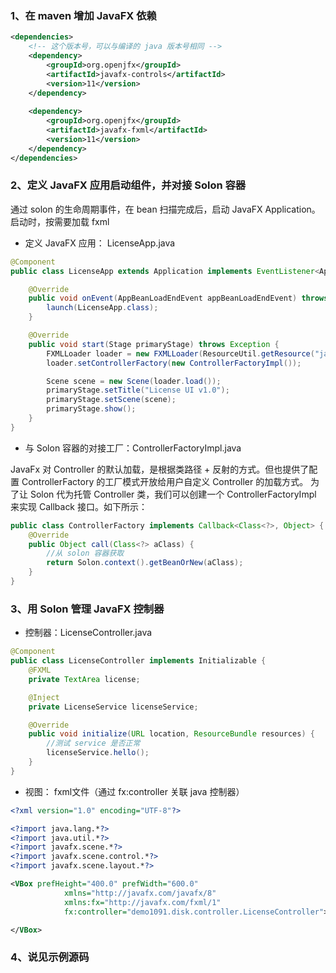 ### 1、在 maven 增加 JavaFX 依赖

```xml
<dependencies>
    <!-- 这个版本号，可以与编译的 java 版本号相同 -->
    <dependency>
        <groupId>org.openjfx</groupId>
        <artifactId>javafx-controls</artifactId>
        <version>11</version>
    </dependency>
    
    <dependency>
        <groupId>org.openjfx</groupId>
        <artifactId>javafx-fxml</artifactId>
        <version>11</version>
    </dependency>
</dependencies>
```
 
### 2、定义 JavaFX 应用启动组件，并对接 Solon 容器

通过 solon 的生命周期事件，在 bean 扫描完成后，启动 JavaFX Application。启动时，按需要加载 fxml

* 定义 JavaFX 应用： LicenseApp.java

```java
@Component
public class LicenseApp extends Application implements EventListener<AppBeanLoadEndEvent> {

    @Override
    public void onEvent(AppBeanLoadEndEvent appBeanLoadEndEvent) throws Throwable {
        launch(LicenseApp.class);
    }

    @Override
    public void start(Stage primaryStage) throws Exception {
        FXMLLoader loader = new FXMLLoader(ResourceUtil.getResource("javafx/license.fxml"));
        loader.setControllerFactory(new ControllerFactoryImpl());

        Scene scene = new Scene(loader.load());
        primaryStage.setTitle("License UI v1.0");
        primaryStage.setScene(scene);
        primaryStage.show();
    }
}
```

* 与 Solon 容器的对接工厂：ControllerFactoryImpl.java

JavaFx 对 Controller 的默认加载，是根据类路径 + 反射的方式。但也提供了配置 ControllerFactory 的工厂模式开放给用户自定义 Controller 的加载方式。 为了让 Solon 代为托管 Controller 类，我们可以创建一个 ControllerFactoryImpl 来实现 Callback 接口。如下所示：

```java
public class ControllerFactory implements Callback<Class<?>, Object> {
    @Override
    public Object call(Class<?> aClass) {
        //从 solon 容器获取
        return Solon.context().getBeanOrNew(aClass);
    }
}
```

### 3、用 Solon 管理 JavaFX 控制器

* 控制器：LicenseController.java

```java
@Component
public class LicenseController implements Initializable {
    @FXML
    private TextArea license;

    @Inject
    private LicenseService licenseService;

    @Override
    public void initialize(URL location, ResourceBundle resources) {
        //测试 service 是否正常
        licenseService.hello();
    }
}
```

* 视图： fxml文件（通过 fx:controller 关联 java 控制器）

```xml
<?xml version="1.0" encoding="UTF-8"?>

<?import java.lang.*?>
<?import java.util.*?>
<?import javafx.scene.*?>
<?import javafx.scene.control.*?>
<?import javafx.scene.layout.*?>

<VBox prefHeight="400.0" prefWidth="600.0"
            xmlns="http://javafx.com/javafx/8"
            xmlns:fx="http://javafx.com/fxml/1"
            fx:controller="demo1091.disk.controller.LicenseController">

</VBox>
```

### 4、说见示例源码
